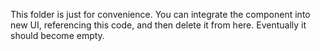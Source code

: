 This folder is just for convenience.
You can integrate the component into new UI, referencing this code, and then delete it from here.
Eventually it should become empty.
